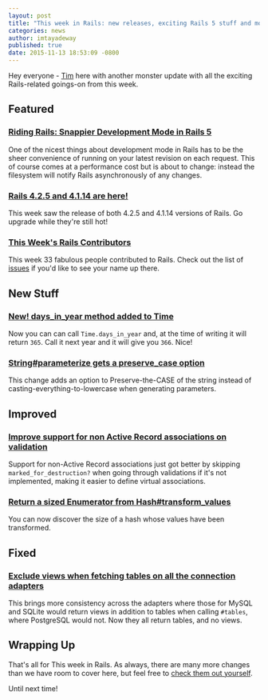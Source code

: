 ```yaml
---
layout: post
title: "This week in Rails: new releases, exciting Rails 5 stuff and more!"
categories: news
author: imtayadeway
published: true
date: 2015-11-13 18:53:09 -0800
---
```


Hey everyone - [Tim](https://twitter.com/imtayadeway) here with another monster update with all the exciting Rails-related goings-on from this week.

## Featured

### [Riding Rails: Snappier Development Mode in Rails 5](http://weblog.rubyonrails.org/2015/11/11/snappier-development-mode-in-rails-5/)

One of the nicest things about development mode in Rails has to be the sheer convenience of running on your latest revision on each request. This of course comes at a performance cost but is about to change: instead the filesystem will notify Rails asynchronously of any changes.

### [Rails 4.2.5 and 4.1.14 are here!](https://rubygems.org/gems/rails)

This week saw the release of both 4.2.5 and 4.1.14 versions of Rails. Go upgrade while they're still hot!

### [This Week's Rails Contributors](http://contributors.rubyonrails.org/contributors/in-time-window/20151107-20151113)

This week 33 fabulous people contributed to Rails. Check out the list of [issues](https://github.com/rails/rails/issues) if you'd like to see your name up there.

## New Stuff

### [New! days_in_year method added to Time](https://github.com/rails/rails/pull/22244)

Now you can can call `Time.days_in_year` and, at the time of writing it will return `365`. Call it next year and it will give you `366`. Nice!

### [String#parameterize gets a preserve_case option](https://github.com/rails/rails/pull/21897)

This change adds an option to Preserve-the-CASE of the string instead of casting-everything-to-lowercase when generating parameters.

## Improved

### [Improve support for non Active Record associations on validation](https://github.com/rails/rails/pull/22224)

Support for non-Active Record associations just got better by skipping `marked_for_destruction?` when going through validations if it's not implemented, making it easier to define virtual associations.

### [Return a sized Enumerator from Hash#transform_values](https://github.com/rails/rails/pull/21806)

You can now discover the size of a hash whose values have been transformed.

## Fixed

### [Exclude views when fetching tables on all the connection adapters](https://github.com/rails/rails/pull/21601)

This brings more consistency across the adapters where those for MySQL and SQLite would return views in addition to tables when calling `#tables`, where PostgreSQL would not. Now they all return tables, and no views.

## Wrapping Up

That's all for This week in Rails. As always, there are many more changes than we have room to cover here, but feel free to [check them out yourself](https://github.com/rails/rails/compare/master@%7B2015-11-07%7D...@%7B2015-11-13%7D).

Until next time!
